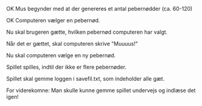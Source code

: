 
OK Mus begynder med at der genereres et antal pebernødder (ca. 60-120)

OK Computeren vælger en pebernød.

Nu skal brugeren gætte, hvilken pebernød computeren har valgt. 

Når det er gættet, skal computeren skrive "Muuuus!"

Nu skal computeren vælge en ny pebernød.

Spillet spilles, indtil der ikke er flere pebernøder.

Spillet skal gemme loggen i savefil.txt, som indeholder alle gæt. 

For viderekomne: Man skulle kunne gemme spillet undervejs og indlæse det igen! 